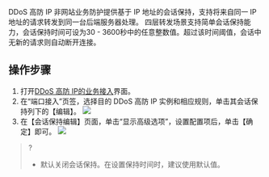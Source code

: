 ﻿DDoS 高防 IP 非网站业务防护提供基于 IP 地址的会话保持，支持将来自同一 IP 地址的请求转发到同一台后端服务器处理。
四层转发场景支持简单会话保持能力，会话保持时间可设为30 - 3600秒中的任意整数值。超过该时间阈值，会话中无新的请求则自动断开连接。


## 操作步骤
1. 打开[DDoS 高防 IP的业务接入](https://console.cloud.tencent.com/ddos/antiddos-advanced/access/l4)界面。
2. 在“端口接入”页签，选择目的 DDoS 高防 IP 实例和相应规则，单击其会话保持列下的【编辑】。
![](https://main.qcloudimg.com/raw/c94e68342f28617a543ea1e39df19cde.png)
3. 在【会话保持编辑】页面，单击“显示高级选项”，设置配置项后，单击【确定】即可。
![](https://main.qcloudimg.com/raw/f7418c1605485cfdf93756f02b6cfd7b.png)

>?
> - 默认关闭会话保持。在设置保持时间时，建议使用默认值。
